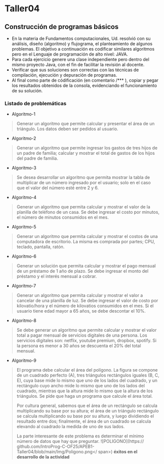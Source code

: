 # Taller04
## Construcción de programas básicos
* En la materia de Fundamentos computacionales, Ud. resolvió con su análisis,
diseño (algoritmo) y flujograma, el planteamiento de algunos problemas. El objetivo
a continuación es codificar similares algoritmos pero en el Lenguaje de
programación de alto nivel: JAVA.
* Para cada ejercicio genere una clase independiente pero dentro del mismo proyecto
Java, con el fin de facilitar la revisión al docente.
* Verificar que sus soluciones son correctas con las técnicas de compilación,
ejecución y depuración de programas.
* Al final como parte de códificación (en comentario /*** ), copiar y pegar los
resultados obtenidos de la consola, evidenciando el funcionamiento de su solución.
### Listado de problemáticas
* Algoritmo-1
> Generar un algoritmo que permite calcular y presentar el área de un triángulo.
Los datos deben ser pedidos al usuario.
* Algoritmo-2
> Generar un algoritmo que permite ingresar los gastos de tres hijos de un padre de
familia; calcular y mostrar el total de gastos de los hijos del padre de familia.
* Algoritmo-3
> Se desea desarrollar un algoritmo que permita mostrar la tabla de multiplicar de
un número ingresado por el usuario; solo en el caso que el valor del número esté
entre 2 y 6.
* Algoritmo-4
> Generar un algoritmo que permita calcular y mostrar el valor de la planilla de
teléfono de un casa. Se debe ingresar el costo por minutos, el número de minutos
consumidos en el mes.
* Algoritmo-5
> Generar un algoritmo que permita calcular y mostrar el costos de una computadora
de escritorio. La misma es comprada por partes; CPU, teclado, pantalla, ratón.
* Algoritmo-6
> Generar un solución que permita calcular y mostrar el pago mensual de un préstamo
de 1 año de plazo. Se debe ingresar el monto del préstamo y el interés mensual a
cobrar.
* Algoritmo-7
> Generar un algoritmo que permita calcular y mostrar el valor a cancelar de una
planilla de luz. Se debe ingresar el valor de costo por kilovatio/hora y el número
de kilovatios consumidos en el mes. Si el usuario tiene edad mayor a 65 años, se
debe descontar el 10%.
* Algoritmo-8
> Se debe generar un algoritmo que permite calcular y mostrar el valor total a
pagar mensual de servicios digitales de una persona. Los servicios digitales son:
netflix, youtube premium, dropbox, spotify. Si la persona es menor a 30 años se
descuenta el 20% del total mensual.
* Algoritmo-9
> El programa debe calcular el área del polígono. La figura se compone de un
cuadrado perfecto (A), tres triángulos rectángulos iguales (B, C, E), cuya base
mide lo mismo que uno de los lados del cuadrado, y un rectángulo cuyo ancho mide lo
mismo que uno de los lados del cuadrado, mientras que la altura mide lo mismo que
la altura de los triángulos. Se pide que haga un programa que calcule el área
total.
>
> Por cultura general, sabemos que el área de un rectángulo se calcula
multiplicando su base por su altura; el área de un triángulo rectángulo se calcula
multiplicando su base por su altura, y luego dividiendo el resultado entre dos;
finalmente, el área de un cuadrado se calcula elevando al cuadrado la medida de uno
de sus lados.
>
> La parte interesante de este problema es determinar el mínimo número de datos que
hay que preguntar.
> <span>![</span><span>POLIGONO</span><span>]</span><span>(</span><span>https://
github.com/IntroProg-C-OF25/APEB1-Taller04/blob/main/Img/Poligono.png</
span><span>)</span>
**éxitos en el desarrollo de la actividad**

